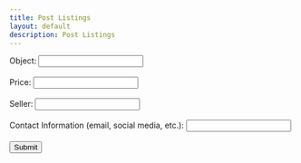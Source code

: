 ```yaml
---
title: Post Listings
layout: default
description: Post Listings
---
```

<html>
<body>
  <form onsubmit="javascript:handleClick();return false">
  <label for="object">Object:</label>
  <input type="text" id="object" name="object"><br><br>
  <label for="price">Price:</label>
  <input type="text" id="price" name="price"><br><br>
  <label for="seller">Seller:</label>
  <input type="text" id="seller" name="seller"><br><br>
  <label for="imageURL">Contact Information (email, social media, etc.):</label>
  <input type="text" id="imageURL" name="imageURL"><br><br>
  <input type="submit" value="Submit">
</form>
</body>
<script>
	function handleClick() {
		if (window.confirm('Click ok to view your listing')) 
		{
		window.location.href='https://mann223.github.io/fastpages/2022/10/01/dnMarketPlace.html';
		};;
	console.log("test");
		var requestOptions = {
		method: 'POST',
		redirect: 'follow'
		};
		const item = document.getElementById("object").value;
		const price = document.getElementById("price").value;
		const seller = document.getElementById("seller").value;
		const imageURL = '&url=' + encodeURIComponent(document.getElementById("imageURL").value);
​
		fetch(`https://womeninstem.tk/api/listings/create/${item}/${price}/${seller}/${imageURL}`, requestOptions)
	}
</script>
</html>